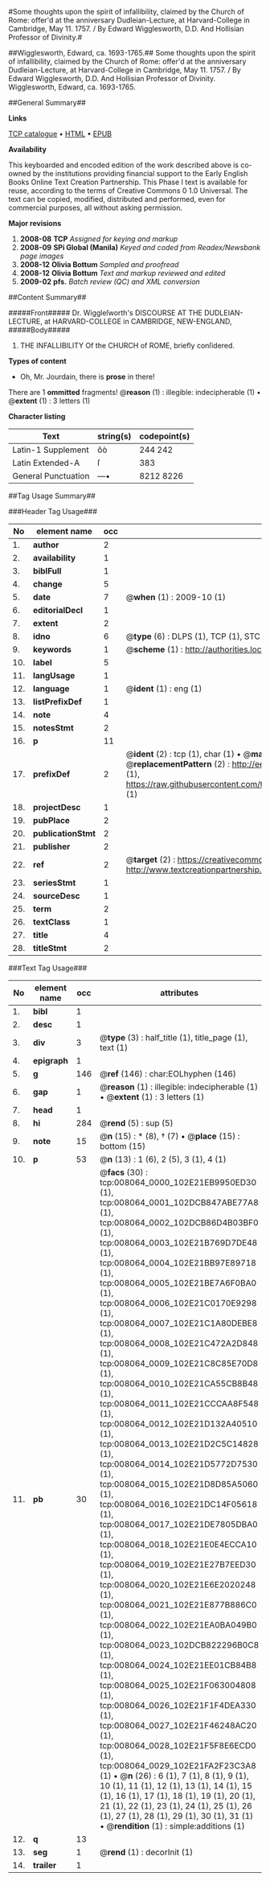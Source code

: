 #Some thoughts upon the spirit of infallibility, claimed by the Church of Rome: offer'd at the anniversary Dudleian-Lecture, at Harvard-College in Cambridge, May 11. 1757. / By Edward Wigglesworth, D.D. And Hollisian Professor of Divinity.#

##Wigglesworth, Edward, ca. 1693-1765.##
Some thoughts upon the spirit of infallibility, claimed by the Church of Rome: offer'd at the anniversary Dudleian-Lecture, at Harvard-College in Cambridge, May 11. 1757. / By Edward Wigglesworth, D.D. And Hollisian Professor of Divinity.
Wigglesworth, Edward, ca. 1693-1765.

##General Summary##

**Links**

[TCP catalogue](http://www.ota.ox.ac.uk/tcp/)  • 
[HTML](http://tei.it.ox.ac.uk/tcp/Texts-HTML/free/N06/N06357.html)  • 
[EPUB](http://tei.it.ox.ac.uk/tcp/Texts-EPUB/free/N06/N06357.epub)

**Availability**

This keyboarded and encoded edition of the
	       work described above is co-owned by the institutions
	       providing financial support to the Early English Books
	       Online Text Creation Partnership. This Phase I text is
	       available for reuse, according to the terms of Creative
	       Commons 0 1.0 Universal. The text can be copied,
	       modified, distributed and performed, even for
	       commercial purposes, all without asking permission.

**Major revisions**

1. __2008-08__ __TCP__ *Assigned for keying and markup*
1. __2008-09__ __SPi Global (Manila)__ *Keyed and coded from Readex/Newsbank page images*
1. __2008-12__ __Olivia Bottum__ *Sampled and proofread*
1. __2008-12__ __Olivia Bottum__ *Text and markup reviewed and edited*
1. __2009-02__ __pfs.__ *Batch review (QC) and XML conversion*

##Content Summary##

#####Front#####
Dr. Wiggleſworth's DISCOURSE AT THE DUDLEIAN-LECTURE, at HARVARD-COLLEGE in CAMBRIDGE, NEW-ENGLAND, 
#####Body#####

1. THE INFALLIBILITY Of the CHURCH of ROME, briefly conſidered.

**Types of content**

  * Oh, Mr. Jourdain, there is **prose** in there!

There are 1 **ommitted** fragments! 
 @__reason__ (1) : illegible: indecipherable (1)  •  @__extent__ (1) : 3 letters (1)

**Character listing**


|Text|string(s)|codepoint(s)|
|---|---|---|
|Latin-1 Supplement|ôò|244 242|
|Latin Extended-A|ſ|383|
|General Punctuation|—•|8212 8226|

##Tag Usage Summary##

###Header Tag Usage###

|No|element name|occ|attributes|
|---|---|---|---|
|1.|__author__|2||
|2.|__availability__|1||
|3.|__biblFull__|1||
|4.|__change__|5||
|5.|__date__|7| @__when__ (1) : 2009-10 (1)|
|6.|__editorialDecl__|1||
|7.|__extent__|2||
|8.|__idno__|6| @__type__ (6) : DLPS (1), TCP (1), STC (1), NOTIS (1), IMAGE-SET (1), EVANS-CITATION (1)|
|9.|__keywords__|1| @__scheme__ (1) : http://authorities.loc.gov/ (1)|
|10.|__label__|5||
|11.|__langUsage__|1||
|12.|__language__|1| @__ident__ (1) : eng (1)|
|13.|__listPrefixDef__|1||
|14.|__note__|4||
|15.|__notesStmt__|2||
|16.|__p__|11||
|17.|__prefixDef__|2| @__ident__ (2) : tcp (1), char (1)  •  @__matchPattern__ (2) : ([0-9\-]+):([0-9IVX]+) (1), (.+) (1)  •  @__replacementPattern__ (2) : http://eebo.chadwyck.com/downloadtiff?vid=$1&page=$2 (1), https://raw.githubusercontent.com/textcreationpartnership/Texts/master/tcpchars.xml#$1 (1)|
|18.|__projectDesc__|1||
|19.|__pubPlace__|2||
|20.|__publicationStmt__|2||
|21.|__publisher__|2||
|22.|__ref__|2| @__target__ (2) : https://creativecommons.org/publicdomain/zero/1.0/ (1), http://www.textcreationpartnership.org/docs/. (1)|
|23.|__seriesStmt__|1||
|24.|__sourceDesc__|1||
|25.|__term__|2||
|26.|__textClass__|1||
|27.|__title__|4||
|28.|__titleStmt__|2||


###Text Tag Usage###

|No|element name|occ|attributes|
|---|---|---|---|
|1.|__bibl__|1||
|2.|__desc__|1||
|3.|__div__|3| @__type__ (3) : half_title (1), title_page (1), text (1)|
|4.|__epigraph__|1||
|5.|__g__|146| @__ref__ (146) : char:EOLhyphen (146)|
|6.|__gap__|1| @__reason__ (1) : illegible: indecipherable (1)  •  @__extent__ (1) : 3 letters (1)|
|7.|__head__|1||
|8.|__hi__|284| @__rend__ (5) : sup (5)|
|9.|__note__|15| @__n__ (15) : * (8), † (7)  •  @__place__ (15) : bottom (15)|
|10.|__p__|53| @__n__ (13) : 1 (6), 2 (5), 3 (1), 4 (1)|
|11.|__pb__|30| @__facs__ (30) : tcp:008064_0000_102E21EB9950ED30 (1), tcp:008064_0001_102DCB847ABE77A8 (1), tcp:008064_0002_102DCB86D4B03BF0 (1), tcp:008064_0003_102E21B769D7DE48 (1), tcp:008064_0004_102E21BB97E89718 (1), tcp:008064_0005_102E21BE7A6F0BA0 (1), tcp:008064_0006_102E21C0170E9298 (1), tcp:008064_0007_102E21C1A80DEBE8 (1), tcp:008064_0008_102E21C472A2D848 (1), tcp:008064_0009_102E21C8C85E70D8 (1), tcp:008064_0010_102E21CA55CB8B48 (1), tcp:008064_0011_102E21CCCAA8F548 (1), tcp:008064_0012_102E21D132A40510 (1), tcp:008064_0013_102E21D2C5C14828 (1), tcp:008064_0014_102E21D5772D7530 (1), tcp:008064_0015_102E21D8D85A5060 (1), tcp:008064_0016_102E21DC14F05618 (1), tcp:008064_0017_102E21DE7805DBA0 (1), tcp:008064_0018_102E21E0E4ECCA10 (1), tcp:008064_0019_102E21E27B7EED30 (1), tcp:008064_0020_102E21E6E2020248 (1), tcp:008064_0021_102E21E877B886C0 (1), tcp:008064_0022_102E21EA0BA049B0 (1), tcp:008064_0023_102DCB822296B0C8 (1), tcp:008064_0024_102E21EE01CB84B8 (1), tcp:008064_0025_102E21F063004808 (1), tcp:008064_0026_102E21F1F4DEA330 (1), tcp:008064_0027_102E21F46248AC20 (1), tcp:008064_0028_102E21F5F8E6ECD0 (1), tcp:008064_0029_102E21FA2F23C3A8 (1)  •  @__n__ (26) : 6 (1), 7 (1), 8 (1), 9 (1), 10 (1), 11 (1), 12 (1), 13 (1), 14 (1), 15 (1), 16 (1), 17 (1), 18 (1), 19 (1), 20 (1), 21 (1), 22 (1), 23 (1), 24 (1), 25 (1), 26 (1), 27 (1), 28 (1), 29 (1), 30 (1), 31 (1)  •  @__rendition__ (1) : simple:additions (1)|
|12.|__q__|13||
|13.|__seg__|1| @__rend__ (1) : decorInit (1)|
|14.|__trailer__|1||

